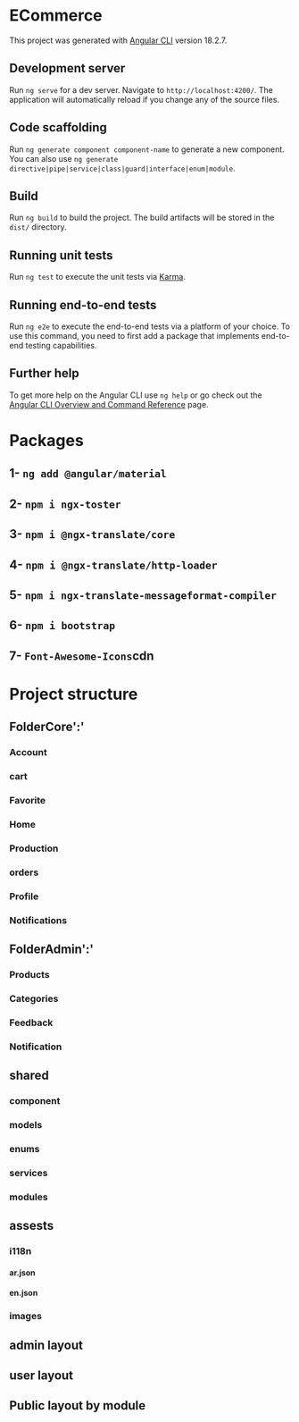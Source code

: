 # ECommerce

This project was generated with [Angular CLI](https://github.com/angular/angular-cli) version 18.2.7.

## Development server

Run `ng serve` for a dev server. Navigate to `http://localhost:4200/`. The application will automatically reload if you change any of the source files.

## Code scaffolding

Run `ng generate component component-name` to generate a new component. You can also use `ng generate directive|pipe|service|class|guard|interface|enum|module`.

## Build

Run `ng build` to build the project. The build artifacts will be stored in the `dist/` directory.

## Running unit tests

Run `ng test` to execute the unit tests via [Karma](https://karma-runner.github.io).

## Running end-to-end tests

Run `ng e2e` to execute the end-to-end tests via a platform of your choice. To use this command, you need to first add a package that implements end-to-end testing capabilities.

## Further help

To get more help on the Angular CLI use `ng help` or go check out the [Angular CLI Overview and Command Reference](https://angular.dev/tools/cli) page.

# Packages

## 1- `ng add @angular/material`

## 2- `npm i ngx-toster`

## 3- `npm i @ngx-translate/core`

## 4- `npm i @ngx-translate/http-loader`

## 5- `npm i ngx-translate-messageformat-compiler`

## 6- `npm i bootstrap`

## 7- `Font-Awesome-Icons`cdn

# Project structure

## FolderCore':'

### Account

### cart

### Favorite

### Home

### Production

### orders

### Profile

### Notifications

## FolderAdmin':'

### Products

### Categories

### Feedback

### Notification

## shared

### component

### models

### enums

### services

### modules

## assests

### i118n

#### ar.json

#### en.json

### images

## admin layout

## user layout

## Public layout by module
